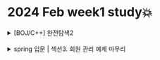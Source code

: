 # 2024 Feb week1 study💥
<details>
<summary>[BOJ/C++] 완전탐색2</summary>
<p>- 1547<br>
- 9517<br>
- 7573<br>
- 1063<br>
- 1018<br>
- 1107<br>
- 10881<br>
- 3163<br>
- 6603<br>
- 9663<br>
</details>

<br>
<details>
<summary>spring 입문 | 섹션3. 회원 관리 예제 마무리</summary>
<p>- 비즈니스 요구사항 정리<br>
- 회원 도메인과 리포지토리 만들기<br>
- 회원 리포지토리 테스트 케이스 작성<br>
- 회원 서비스 개발<br>
- 회원 서비스 테스트
</details>

